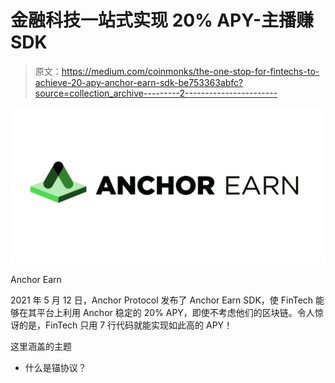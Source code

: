 # 金融科技一站式实现 20% APY-主播赚 SDK

> 原文：<https://medium.com/coinmonks/the-one-stop-for-fintechs-to-achieve-20-apy-anchor-earn-sdk-be753363abfc?source=collection_archive---------2----------------------->

![](img/d9a30f3939373c1178865df34b63e9f5.png)

Anchor Earn

2021 年 5 月 12 日，Anchor Protocol 发布了 Anchor Earn SDK，使 FinTech 能够在其平台上利用 Anchor 稳定的 20% APY，即使不考虑他们的区块链。令人惊讶的是，FinTech 只用 7 行代码就能实现如此高的 APY！

这里涵盖的主题

*   什么是锚协议？
